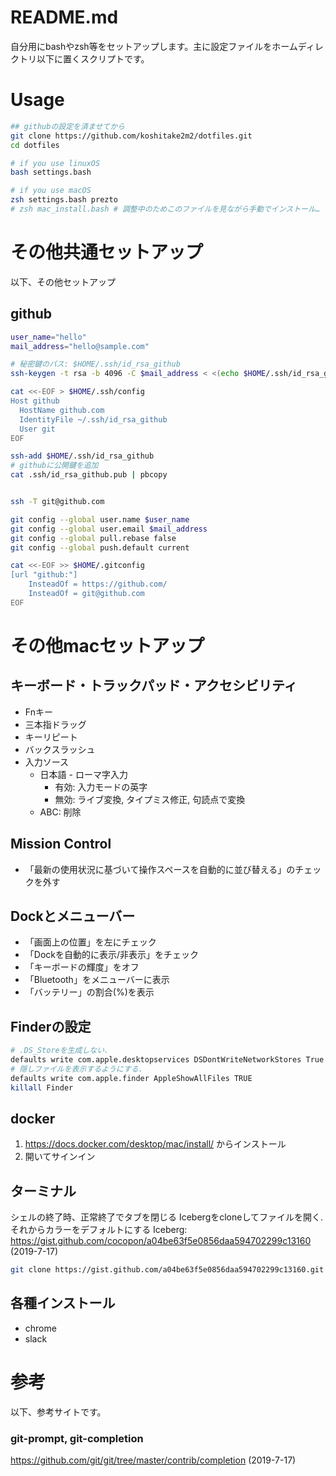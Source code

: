 # README.md

自分用にbashやzsh等をセットアップします。主に設定ファイルをホームディレクトリ以下に置くスクリプトです。  

# Usage
```bash
## githubの設定を済ませてから
git clone https://github.com/koshitake2m2/dotfiles.git
cd dotfiles

# if you use linuxOS
bash settings.bash

# if you use macOS
zsh settings.bash prezto
# zsh mac_install.bash # 調整中のためこのファイルを見ながら手動でインストール…
```

# その他共通セットアップ
以下、その他セットアップ

## github
```bash
user_name="hello"
mail_address="hello@sample.com"

# 秘密鍵のパス: $HOME/.ssh/id_rsa_github
ssh-keygen -t rsa -b 4096 -C $mail_address < <(echo $HOME/.ssh/id_rsa_github)

cat <<-EOF > $HOME/.ssh/config
Host github
  HostName github.com
  IdentityFile ~/.ssh/id_rsa_github
  User git
EOF

ssh-add $HOME/.ssh/id_rsa_github
# githubに公開鍵を追加
cat .ssh/id_rsa_github.pub | pbcopy


ssh -T git@github.com

git config --global user.name $user_name
git config --global user.email $mail_address
git config --global pull.rebase false
git config --global push.default current

cat <<-EOF >> $HOME/.gitconfig
[url "github:"]
    InsteadOf = https://github.com/
    InsteadOf = git@github.com
EOF
```

# その他macセットアップ

## キーボード・トラックパッド・アクセシビリティ
- Fnキー
- 三本指ドラッグ
- キーリピート
- バックスラッシュ
- 入力ソース
  - 日本語 - ローマ字入力
    - 有効: 入力モードの英字
    - 無効: ライブ変換, タイプミス修正, 句読点で変換
  - ABC: 削除

## Mission Control
- 「最新の使用状況に基づいて操作スペースを自動的に並び替える」のチェックを外す

## Dockとメニューバー
- 「画面上の位置」を左にチェック
- 「Dockを自動的に表示/非表示」をチェック
- 「キーボードの輝度」をオフ
- 「Bluetooth」をメニューバーに表示
- 「バッテリー」の割合(%)を表示

## Finderの設定

```bash
# .DS_Storeを生成しない.
defaults write com.apple.desktopservices DSDontWriteNetworkStores True
# 隠しファイルを表示するようにする.
defaults write com.apple.finder AppleShowAllFiles TRUE
killall Finder
```


## docker
1. https://docs.docker.com/desktop/mac/install/ からインストール
2. 開いてサインイン

## ターミナル
シェルの終了時、正常終了でタブを閉じる
Icebergをcloneしてファイルを開く. それからカラーをデフォルトにする
Iceberg: https://gist.github.com/cocopon/a04be63f5e0856daa594702299c13160 (2019-7-17)

```bash
git clone https://gist.github.com/a04be63f5e0856daa594702299c13160.git
```

## 各種インストール
- chrome
- slack

# 参考
以下、参考サイトです。

### git-prompt, git-completion
https://github.com/git/git/tree/master/contrib/completion (2019-7-17)  

